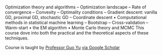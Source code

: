 Optimization theory and algorithms
– Optimization landscape
– Rate of convergence
– Convexity
– Optimality conditions
– Gradient descent: vanilla GD, proximal GD, stochastic GD
– Coordinate descent
• Computational methods in statistical machine learning
– Bootstrap
– Cross-validation
– Warm-start
• the EM algorithm
• Monte Carlo theory and MCMC
This course dove into both the practical and the theoretical aspects of these techniques.


Course is taught by [Professor Guo Yu](https://hugogogo.github.io) [via Google Scholar](https://scholar.google.com/citations?user=ALKFIpAAAAAJ&hl=en)


